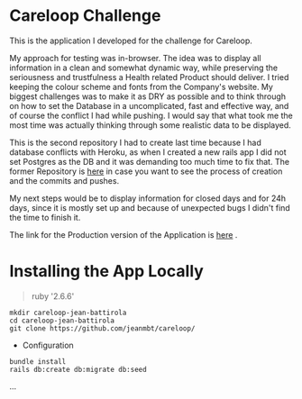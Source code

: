 
# Careloop Challenge

This is the application I developed for the challenge for Careloop.

My approach for testing was in-browser.
The idea was to display all information in a clean and somewhat dynamic way, while preserving the seriousness and trustfulness a Health related Product should deliver.
I tried keeping the colour scheme and fonts from the Company's website. 
My biggest challenges was to make it as DRY as possible and to think through on how to set the Database in a uncomplicated, fast and effective way,  and of course the conflict I had while pushing. 
I would say that what took me the most time was actually thinking through some realistic data to be displayed. 

This is the second repository I had to create last time because I had database conflicts with Heroku, as when I created a new rails app I did not set Postgres as the DB and it was demanding too much time to fix that.
The former Repository is [here](https://github.com/jeanmbt/careloop-challenge) in case you want to see the process of creation and the commits and pushes.

My next steps would be to display information for closed days and for 24h days, since it is mostly set up and because of unexpected bugs I didn't find the time to finish it.



The link for the Production version of the Application is [here](https://careloop-challenge.herokuapp.com/) .

# Installing the App Locally

> ruby '2.6.6'

```
mkdir careloop-jean-battirola
cd careloop-jean-battirola
git clone https://github.com/jeanmbt/careloop/
```

* Configuration
```
bundle install
rails db:create db:migrate db:seed
```
 ...

